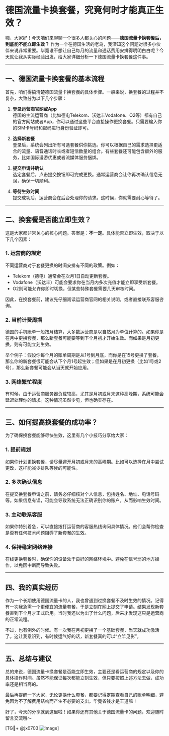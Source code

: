 # 德国流量卡换套餐，究竟何时才能真正生效？

嗨，大家好！今天咱们来聊聊一个很多人都关心的问题——**德国流量卡换套餐后，到底能不能立即生效？** 作为一个在德国生活的老鸟，我深知这个问题对很多小伙伴来说非常重要。毕竟谁不想让自己每月的流量和通话费用安排得明明白白呢？今天就让我从实际经验出发，给大家详细分析一下德国流量卡换套餐这件事。

---

## 一、德国流量卡换套餐的基本流程

首先，咱们得搞清楚德国流量卡换套餐的具体步骤。一般来说，换套餐的过程并不复杂，大致分为以下几个步骤：

1. **登录运营商官网或App**  
   德国的主流运营商（比如德电Telekom、沃达丰Vodafone、O2等）都有自己的官方网站或者App，你可以通过这些平台直接操作更换套餐。只需要输入你的SIM卡号码和密码进行身份验证即可。

2. **选择新套餐**  
   登录后，系统会列出所有可选套餐供你挑选。你可以根据自己的需求选择更适合的流量、语音通话时长或者短信数量的组合。有些套餐还可能包含额外的服务，比如国际漫游优惠或者流媒体服务捆绑。

3. **提交申请并确认**  
   选定套餐后，点击提交按钮即可完成更换。通常运营商会让你再次确认信息无误，确保一切顺利。

4. **等待生效时间**  
   提交成功后，运营商会在后台处理你的请求。这时候，你就需要耐心等待了。

---

## 二、换套餐是否能立即生效？

这是大家都非常关心的核心问题。答案是：**不一定**。具体能否立即生效，取决于以下几个因素：

### 1. **运营商的规定**
不同运营商对于套餐更换的时间安排有不同的政策。例如：
- Telekom（德电）通常会在次月1日自动更新套餐。
- Vodafone（沃达丰）可能会要求你在当月内多次充值才能立即享受新套餐。
- O2则可能允许你即时切换，但某些特殊套餐需要几天审核时间。

因此，在换套餐前，建议先仔细阅读运营商官网的相关说明，或者直接联系客服咨询。

### 2. **当前计费周期**
德国的手机账单一般按月结算，大多数运营商是以自然月为单位计算的。如果你是在月中更换套餐，那么新套餐可能要等到下个月初才开始生效。而如果是月初更换，则有可能立刻生效。

举个例子：假设你每个月的账单周期是从1号到月底，而你是在15号更换了套餐，那么你的新套餐很可能会从下个月1号起生效；但如果是在月初更换（比如1号或2号），那么新套餐可能会从当天就开始应用。

### 3. **网络繁忙程度**
有时候，由于运营商服务器负载较高，尤其是月初或月末这种高峰期，系统可能会延迟处理你的请求。这种情况虽然少见，但也确实存在。

---

## 三、如何提高换套餐的成功率？

为了确保换套餐能够尽快生效，这里有几个小技巧分享给大家：

### 1. **提前规划**
如果你计划更换套餐，请尽量避开月初或月末的高峰期。比如可以选择在月中尝试更改，这样能减少排队等候的可能性。

### 2. **多次确认信息**
在提交换套餐申请之前，请务必仔细核对个人信息，包括姓名、地址、电话号码等。如果信息有误，可能会导致系统无法正确识别你的账户，从而影响生效时间。

### 3. **主动联系客服**
如果你特别着急，可以直接拨打运营商的客服热线询问具体情况。他们会帮你检查是否有任何技术问题阻碍了新套餐的生效。

### 4. **保持稳定网络连接**
在线更换套餐时，确保你的设备处于良好的网络环境中。避免在信号弱的地方操作，以免因中断而导致失败。

---

## 四、我的真实经历

作为一个长期使用德国流量卡的人，我也曾遇到过换套餐不及时生效的情况。记得有一次我急需一个更便宜的流量套餐，于是立刻在网上提交了申请。结果发现新套餐直到下个月才正式启用。当时我还以为出了什么问题，后来才发现这只是运营商的正常流程。

不过，也有例外的时候。有一次我在月初更换了一个基础套餐，当天就成功激活了。这让我意识到，有时候运气好的话，新套餐真的可以“立竿见影”。

---

## 五、总结与建议

总的来说，德国流量卡换套餐是否能立即生效，主要还是看运营商的规定以及你的具体操作时间。虽然不能保证每次都能立刻生效，但只要按照上述方法去做，成功率还是相当高的。

最后再提醒一下大家，无论更换什么套餐，都要记得定期查看自己的账单明细，避免因为不了解费用结构而产生不必要的支出。毕竟省钱才是王道嘛！

好了，今天的分享就到这里啦！如果你还有其他关于德国流量卡的问题，欢迎随时留言交流哦～

[TG💪+ @jx0703 ![Image](https://github.com/user-attachments/assets/dbca1d08-cadb-493c-b0ec-ad6f7a83f270)]